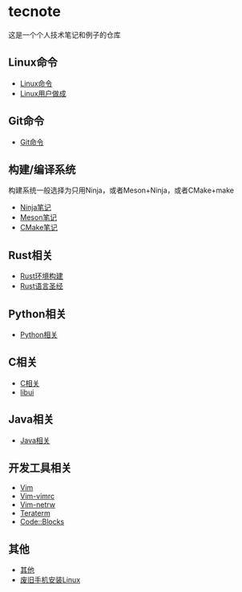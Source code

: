 # tecnote
这是一个个人技术笔记和例子的仓库

## Linux命令
* [Linux命令](Linux/Linux_zh_CN.md)
* [Linux用户做成](Linux/Linux-adduser_zh_CN.md)

## Git命令
* [Git命令](Git/Git_zh_CN.md)

## 构建/编译系统
构建系统一般选择为只用Ninja，或者Meson+Ninja，或者CMake+make
* [Ninja笔记](BuildTool/Ninja_zh_CN.md)
* [Meson笔记](BuildTool/Meson_zh_CN.md)
* [CMake笔记](BuildTool/CMake_zh_CN.md)

## Rust相关
* [Rust环境构建](Rust/Rust-DevEnv_zh_CN.md)
* [Rust语言圣经](Rust/Rust-Course_zh_CN.md)

## Python相关
* [Python相关](Python/Python_zh_CN.md)

## C相关
* [C相关](C/C_zh_CN.md)
* [libui](C/C-libui_zh_CN.md)

## Java相关
* [Java相关](Java/Java_zh_CN.md)

## 开发工具相关
* [Vim](DevTool/Vim_zh_CN.md)
* [Vim-vimrc](DevTool/Vim-vimrc_zh_CN.md)
* [Vim-netrw](DevTool/Vim-netrw_zh_CN.md)
* [Teraterm](DevTool/Teraterm_zh_CN.md)
* [Code::Blocks](DevTool/CodeBlocks_zh_CN.md)

## 其他
* [其他](Other/Other_zh_CN.md)
* [废旧手机安装Linux](Other/Android-Linux_zh_CN.md)


